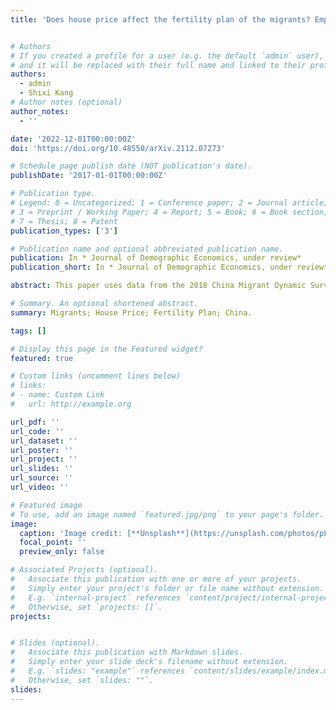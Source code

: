 ```yaml
---
title: 'Does house price affect the fertility plan of the migrants? Empirical analysis based on China Migrants Dynamic Survey 2018.'


# Authors
# If you created a profile for a user (e.g. the default `admin` user), write the username (folder name) here
# and it will be replaced with their full name and linked to their profile.
authors:
  - admin
  - Shixi Kang
# Author notes (optional)
author_notes:
  - ''

date: '2022-12-01T00:00:00Z'
doi: 'https://doi.org/10.48550/arXiv.2112.07273'

# Schedule page publish date (NOT publication's date).
publishDate: '2017-01-01T00:00:00Z'

# Publication type.
# Legend: 0 = Uncategorized; 1 = Conference paper; 2 = Journal article;
# 3 = Preprint / Working Paper; 4 = Report; 5 = Book; 6 = Book section;
# 7 = Thesis; 8 = Patent
publication_types: ['3']

# Publication name and optional abbreviated publication name.
publication: In * Journal of Demographic Economics, under review*
publication_short: In * Journal of Demographic Economics, under review*

abstract: This paper uses data from the 2018 China Migrant Dynamic Survey to estimate the impact of house prices on the fertility plans of the migrant population, with the sample consisting of 45,355 married female migrants aged 16-50. The results show that the higher house prices in the inflow cities, the less likelihood female migrants have fertility plans; when the housing pressure of the migrants is low, their fertility plans are less affected by house prices; the sensitivity of the migrant population’s fertility plans to house prices is also influenced by the moderating effect of infrastructure development; the fertility plans of female migrants with larger family size, higher education level and younger age are more sensitive to house prices.

# Summary. An optional shortened abstract.
summary: Migrants; House Price; Fertility Plan; China.

tags: []

# Display this page in the Featured widget?
featured: true

# Custom links (uncomment lines below)
# links:
# - name: Custom Link
#   url: http://example.org

url_pdf: ''
url_code: ''
url_dataset: ''
url_poster: ''
url_project: ''
url_slides: ''
url_source: ''
url_video: ''

# Featured image
# To use, add an image named `featured.jpg/png` to your page's folder.
image:
  caption: 'Image credit: [**Unsplash**](https://unsplash.com/photos/pLCdAaMFLTE)'
  focal_point: ''
  preview_only: false

# Associated Projects (optional).
#   Associate this publication with one or more of your projects.
#   Simply enter your project's folder or file name without extension.
#   E.g. `internal-project` references `content/project/internal-project/index.md`.
#   Otherwise, set `projects: []`.
projects:


# Slides (optional).
#   Associate this publication with Markdown slides.
#   Simply enter your slide deck's filename without extension.
#   E.g. `slides: "example"` references `content/slides/example/index.md`.
#   Otherwise, set `slides: ""`.
slides: 
---
```

